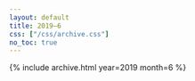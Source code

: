 ```yaml
---
layout: default
title: 2019–6
css: ["/css/archive.css"]
no_toc: true
---
```


{% include archive.html year=2019 month=6 %}
